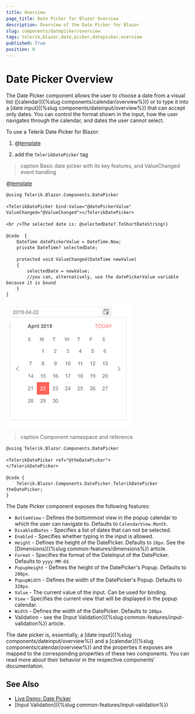 ```yaml
---
title: Overview
page_title: Date Picker for Blazor Overview
description: Overview of the Date Picker for Blazor
slug: components/datepicker/overview
tags: telerik,blazor,date,picker,datepicker,overview
published: True
position: 0
---
```


# Date Picker Overview

The Date Picker component allows the user to choose a date from a visual list ([calendar]({%slug components/calendar/overview%})) or to type it into a [date input]({%slug components/dateinput/overview%}) that can accept only dates. You can control the format shown in the input, how the user navigates through the calendar, and dates the user cannot select.

To use a Telerik Date Picker for Blazor:

1. @[template](/_contentTemplates/common/js-interop-file.md#add-blazor-js-file-to-component)

1. add the `TelerikDatePicker` tag

>caption Basic date picker with its key features, and ValueChanged event handling

@[template](/_contentTemplates/common/issues-and-warnings.md#generic-component-event-issue)

````CSHTML
@using Telerik.Blazor.Components.DatePicker

<TelerikDatePicker bind-Value="@datePickerValue" ValueChanged="@ValueChanged"></TelerikDatePicker>

<br />The selected date is: @selectedDate?.ToShortDateString()

@code  {
    DateTime datePickerValue = DateTime.Now;
    private DateTime? selectedDate;

    protected void ValueChanged(DateTime newValue)
    {
        selectedDate = newValue;
        //you can, alternatively, use the datePickerValue variable because it is bound
    }
}
````

![](images/datepicker-first-look.png)

>caption Component namespace and reference

````CSHTML
@using Telerik.Blazor.Components.DatePicker

<TelerikDatePicker ref="@theDatePicker">
</TelerikDatePicker>

@code {
	Telerik.Blazor.Components.DatePicker.TelerikDatePicker theDatePicker;
}
````

The Date Picker component exposes the following features:

*  `BottomView` - Defines the bottommost view in the popup calendar to which the user can navigate to. Defaults to `CalendarView.Month`.
* `DisabledDates` - Specifies a list of dates that can not be selected.
* `Enabled` - Specifies whether typing in the input is allowed.
* `Height` - Defines the height of the DatePicker. Defaults to `28px`. See the [Dimensions]({%slug common-features/dimensions%}) article.
* `Format` - Specifies the format of the DateInput of the DatePicker. Defaults to `yyyy-MM-dd`.
* `PopupHeight` - Defines the height of the DatePicker's Popup. Defaults to `280px`.
* `PopupWidth` - Defines the width of the DatePicker's Popup. Defaults to `320px`.
* `Value` - The current value of the input. Can be used for binding.
* `View` - Specifies the current view that will be displayed in the popup calendar.
* `Width` - Defines the width of the DatePicker. Defaults to `280px`.
* Validation - see the [Input Validation]({%slug common-features/input-validation%}) article.

The date picker is, essentially, a [date input]({%slug components/dateinput/overview%}) and a [calendar]({%slug components/calendar/overview%}) and the properties it exposes are mapped to the corresponding properties of these two components. You can read more about their behavior in the respective components' documentation.



## See Also

  * [Live Demo: Date Picker](https://demos.telerik.com/blazor-ui/datepicker/index)
  * [Input Validation]({%slug common-features/input-validation%})